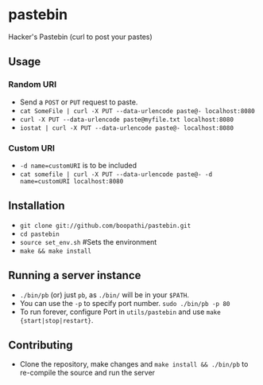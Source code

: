 # pastebin

Hacker's Pastebin (curl to post your pastes)

## Usage

### Random URI

+ Send a `POST` or `PUT` request to paste.
+ `cat SomeFile | curl -X PUT --data-urlencode paste@- localhost:8080`
+ `curl -X PUT --data-urlencode paste@myfile.txt localhost:8080`
+ `iostat | curl -X PUT --data-urlencode paste@- localhost:8080`

### Custom URI

+ `-d name=customURI` is to be included
+ `cat somefile | curl -X PUT --data-urlencode paste@- -d name=customURI localhost:8080`

## Installation

+ `git clone git://github.com/boopathi/pastebin.git`
+ `cd pastebin`
+ `source set_env.sh` #Sets the environment
+ `make && make install`

## Running a server instance

+ `./bin/pb` (or) just `pb`, as `./bin/` will be in your `$PATH`.
+ You can use the `-p` to specify port number. `sudo ./bin/pb -p 80`
+ To run forever, configure Port in `utils/pastebin` and use `make {start|stop|restart}`.

## Contributing

+ Clone the repository, make changes and `make install && ./bin/pb` to re-compile the source and run the server

